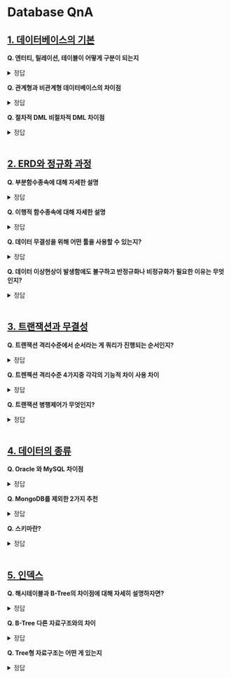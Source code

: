# Database QnA

## [1. 데이터베이스의 기본](https://github.com/DE-multi/CS_study/blob/main/Database/1.%20%EB%8D%B0%EC%9D%B4%ED%84%B0%EB%B2%A0%EC%9D%B4%EC%8A%A4%EC%9D%98%20%EA%B8%B0%EB%B3%B8.md)  
  
**Q. 엔터티, 릴레이션, 테이블이 어떻게 구분이 되는지**  
<details>
<summary>정답</summary>
<br>  
  
  - 엔터티는 논리적인구조 테이블은 물리적인 구조를 가지고있는것이 가장 큰 차이이다
  - 엔터티(논리모델) 테이블(물리모델)
  - 엔터티는 물리모델링 안에서는 테이블이 될수있지만 논리모델에서는 테이블이 될수없다
  - 릴레이션이 곧 테이블이다
</details>

**Q. 관계형과 비관계형 데이터베이스의 차이점**    
<details>
<summary>정답</summary>
<br>
   
  - **관계형 DB**
    - 데이터의 무결성을 보장한다
    - 기존에 작성한 스키마를 수정하기어렵다
    - 일반적인 정렬 , 탐색 , 분류가 빠르다
    - 빅데이터를 처리하는데 비효율적이다
  - **비관계형 DB**
    - 스키마의 대한 정의가 없다
    - 관계형과 다르게 PK, FK, JOIN의 관계를 정의 하지 않는다
    - 복잡한 데이터 구조를 표현 가능하다
    - 확장성과 유연성이 뛰어나다
    - 쿼리 처리시 데이터를 파싱 후 연산을 해야해서 큰 크기의 document를 다룰 때는 성능이 저하된다
  - **차이점**
    - 가장 큰차이는 스키마의 정의 비관계형DB는 스키마의 정의가없다
    - 막대한 데이터의 양은 비관계형DB가 용이하다
    - 관계형은 수직형확장(서버향상) 비관계형은 수직 수평적확장(서버향상,데이터베이스의 분산)
</details>

**Q. 절차적 DML 비절차적 DML 차이점**    
<details>
<summary>정답</summary>
<br>
  
  - **절차적DML**
    - 절차적 언어란 개발자가 처리절차를 처음부터 끝까지 정해주어야 하는 언어이다 (예 : JAVA, C) 
  - **비절차적DML**
    - 컴퓨터의 실행순서에 관계 없이 처리내용을 기술할수있는 프로그램언어 
    - 문제에 대한 처리를 바로 실행할수있습니다 (예 : 데이터베이스 언어[쿼리])

</details>
<br>

## [2. ERD와 정규화 과정](https://github.com/DE-multi/CS_study/blob/main/Database/2.%20ERD%EC%99%80%20%EC%A0%95%EA%B7%9C%ED%99%94%EA%B3%BC%EC%A0%95.md)

**Q. 부분함수종속에 대해 자세한 설명**  
<details>
<summary>정답</summary>
<br>

**부분함수종속**  
- 릴레이션에서 기본키가 복합키일 경우 기본키를 구성하는 속성 중 일부에게 종속된 경우   
- 부분함수종속 상태를 제거해주는 것이 제2정규화 과정
- 제2정규형은 릴레이션이 제1정규형이며 기본키가 아닌 속성이 기본키에 "완전함수종속"인 상태여야 함.
   
![image](https://user-images.githubusercontent.com/108858076/209050031-124139db-4d43-4fa5-9056-4c42ab26373e.png)  
  - 기본키는 (이름, 성별)이며, 아래와 같은 관계 성립
    - (이름,성별) -> 주소  
    - (이름,성별) -> 지역번호  
  - 하지만 기본키의 부분집합인 (이름)에 대해 이외의 관계도 성립
    - (이름) -> (주소)  
   
- 이 경우가 본키가 여러 속성으로 구성되어 있을 경우 기본키를 구성하는 속성 중 일부에게 종속된 경우, 즉 **부분함수종속**
</details>

**Q. 이행적 함수종속에 대해 자세한 설명**  
<details>
<summary>정답</summary>
<br>
  
**이행적 함수종속**  
- 릴레이션에서 X, Y, Z라는 3 개의 속성이 있을 때 X→Y, Y→Z 이란 종속 관계가 있을 경우, X→Z가 성립될 때 이행적 함수 종속이라고 합니다. 즉, X를 알면 Y를 알고 그를 통해 Z를 알 수 있는 경우  
- 기본키가 아닌 모든 속성이 이행적 함수종속인 상태라면 제3정규화 과정 필요
- 제3정규형은 릴레이션이 제2정규형이며 기본키가 아닌 모든 속성이 "이행적 함수종속(transitive FD) 을 만족하지 않는" 상태여야 함.
  
![image](https://user-images.githubusercontent.com/108858076/209050031-124139db-4d43-4fa5-9056-4c42ab26373e.png)  
  - X(이름, 성별) -> Y(주소) 
  - X(이름,성별) -> Z(지역번호)
    - 또한 Y(주소) -> Z(지역)의 관계도 성립
    - X -> Z의 관계에서 X에 의한 Z값의 결정은 X->Y->Z에 의해 결정된 관계
  
- 이러한 관계가 **이행적 함수종속**
  
  [참고 블로그](https://developer111.tistory.com/80)
</details>


**Q. 데이터 무결성을 위해 어떤 툴을 사용할 수 있는지?**  
<details>
<summary>정답</summary>
<br>
  
정규화가 가능한 관계형 데이터베이스인 경우 데이터 무결성을 위해 Oracle이나 Mysql 등을 이용하여 정규화를 진행
  
</details>

**Q. 데이터 이상현상이 발생함에도 불구하고 반정규화나 비정규화가 필요한 이유는 무엇인지?**  
<details>
<summary>정답</summary>
<br>  

- 비정규화란 하나 이상의 테이블에 데이터를 중복하여 배치하는 최적화 기법으로 시스템의 성능향상과 개발 및 운영의 편의성등을 위해 정규화된 데이터 모델을 통합, 중복, 분리하는 과정.
  - 즉, 의도적으로 정규화 원칙을 위배하는 것.
- 데이터 간의 일관성이 깨질 수 있고 데이터를 중복하여 저장하므로 더 많은 저장공간이 필요하지만 1. 과도한 정규화 과정으로 인한 join 비용을 줄여주어 데이터 조회시간을 줄일 수 있고, 2. 쿼리도 간단해짐에 따라 버그 발생 가능성도 줄어든다. 3. 또한 높은 규모 확장성을 실현할 수 있다.
  
</details>

<br>
  
## [3. 트랜잭션과 무결성](https://github.com/DE-multi/CS_study/blob/main/Database/3.%20%ED%8A%B8%EB%9E%9C%EC%9E%AD%EC%85%98%EA%B3%BC%20%EB%AC%B4%EA%B2%B0%EC%84%B1.md)
  
**Q. 트랜잭션 격리수준에서 순서라는 게 쿼리가 진행되는 순서인지?**  
<details>
<summary>정답</summary>
<br>
  
![Untitled](https://user-images.githubusercontent.com/61510481/208989023-e1e4b0b7-d16b-4b80-9ed0-ce65024ed417.png)
    
**A. 쿼리 또는 쿼리 묶음이 진행되는 순서를 말함.**
</details>

**Q. 트렌젝션 격리수준 4가지중 각각의 기능적 차이 사용 차이**  
<details>
<summary>정답</summary>
<br>
 ![lock](https://user-images.githubusercontent.com/61510481/208989763-f054ed5c-1c73-4ca7-9bd2-09e14f2a73fb.png) 
**A.  SERIALIZABLE 격리수준에서는 위와 같이 트랙잭션이 수행중이라면 수정/삭제/추가 등의 기능은 락이 걸려 사용 할 수 없으며, REPETABLE READ 에서는 수정/삭제 불가능 정도의 차이가 있음. 모든 격리 수준에서 일반적인 조회는 가능함.**

</details>

**Q. 트랜잭션 병행제어가 무엇인지?**  
<details>
<summary>정답</summary>
<br>
  
 **A. 병행제어는 여러개의 트랜잭션이 실행 될 때 동시에 실행되는 트랜잭션들이 데이터베이스의 일관성을 파괴하지 않도록 상호작용을 제어하는 것.**
    
**병행제어의 목적**

  - 데이터베이스의 공유를 최대화한다.
  - 시스템의 활용도를 최대화한다.
  - 데이터베이스의 일관성을 유지한다.
  - 사용자에 대한 응답시간을 최소화한다.

**병행제어를 하지 않을 때 발생하는 문제**

  - 갱신 분실(lost update)은 하나의 트랜잭션이 수행한 데이터 변경 연산의 결과를 다른 트랜잭션이 덮어써 변경 연산이 무효화되는 것이다.
  - 모순성(inconsistency)은 하나의 트랜잭션이 여러 개의 데이터 변경 연산을 실행할 때 일관성 없는 상태의 DB에서 데이터를 가져와 연산을 실행함으로써 모순된 결과가 발생하는 것이다.
  - 연쇄복귀는(Cascading Rollback) 병행수행되던 트랜잭션들 중 어느 하나에 문제가 생겨 Rollback하는 경우 다른 트랜잭션도 함께 Rollback되는 현상
  - 비완료 의존성 (uncommitted Dependency)은 하나의 트랜잭션 수행이 실패한 후 회복하기 전에 다른 트랜잭션이 실패한 갱신 결과를 참조하는 현상
  을 말한다.

</details>

<br>
  
## [4. 데이터의 종류](https://github.com/DE-multi/CS_study/blob/main/Database/4.%20%EB%8D%B0%EC%9D%B4%ED%84%B0%EB%B2%A0%EC%9D%B4%EC%8A%A4%EC%9D%98%20%EC%A2%85%EB%A5%98.md)
  
**Q. Oracle 와 MySQL 차이점**  
<details>
<summary>정답</summary>
<br>

| |Oracle|MySQL|
|:---|:---|:---|
|구조적 차이|DB 서버가 통합된 하나의 스토리지를 공유하는 방식|DB 서버마다 독립적인 스토리지를 할당하는 방식|
|조인 방식의 차이|중첩 루프 조인, 해시 조인, 소트 머지 조인 방식을 제공|중첩 루프 조인 방식을 제공|
|확장성 차이|별도의 DBMS을 설치해 사용할 수 없음|별도의 DBMS을 설치해 사용할 수 있음|
|메모리 사용율의 차이|메모리 사용율이 커서 최소 수백MB 이상이 되어야 설치 가능|메모리 사용율이 낮아서 1MB 환경에서도 설치 가능|
|파티셔닝|Local Partion Index, Global Partion Index 지원|Local Partion Index 지원|
|힌트 방식|힌트에 문법적 오류가 있으면 힌트를 무시하고 쿼리를 수행|힌트에 문법적 오류가 있으면 오류를 발생시킴|

</details>

**Q. MongoDB를 제외한 2가지 추천**  
<details>
<summary>정답</summary>
<br>

|분류|유형|DBMS|
|:---|:---|:---|
|Key-Value|Key와 Value의 쌍으로 데이터가 저장되는 유형|Cassandra DB, Dynamo DB, Redis|
|Column-Based|열 별로 연속적으로 저장하는 것|HBase, Cassandra DB, Hypertable|
|Document-Oriented|JSON, XML과 같은 Collection 데이터 모델 구조|Mongo DB, Cough DB|
|Graph|Nodes, Relationship, Key-Value 데이터 모델, 데이터 간의 관계를 그래프로 형성하고 통합 검색을 빠르게 할 수 있음|Neo4J|

</details>

**Q. 스키마란?**  
<details>
<summary>정답</summary>
<br>

스키마는 데이터베이스의 구조와 제약 조건에 관한 전반적인 명세를 기술한 메타데이터의 집합이다.

- 스키마의 3계층

    ![image](https://user-images.githubusercontent.com/108858121/208924471-010b410a-ef23-45a5-b554-496e82621745.png)

    - 외부 스키마  
    사용자나 응용프로그래머가 각 개인의 입장에서 필요로 하는 데이터베이스의 논리적 구조를 정의함

    - 개념 스키마  
    데이터베이스의 전체적인 논리 구조로서 모든 응용 프로그램이나 사용자들이 필요로 하는 데이터를 종합한 조직 전체의 데이터베이스로 하나만 존재함

    - 내부 스키마
    물리적 저장장치의 입장에서 DB가 저장되는 방법을 기술함 실제로 저장될 내부 레코드 형식, 내부 레코드의 물리적 순서, 인덱스 유무 등에 관함

</details>

<br>

## [5. 인덱스](https://github.com/DE-multi/CS_study/blob/main/Database/5.%20%EC%9D%B8%EB%8D%B1%EC%8A%A4.md)
  
**Q. 해시테이블과 B-Tree의 차이점에 대해 자세히 설명하자면?**  
<details>
<summary>정답</summary>
<br>

| |해시테이블|B-Tree|
|:---|:---|:---|
|특징|Key값을 이용해 고유한 index를 생성하여 그 index에 저장된 값을 꺼내오는 구조|이진 트리를 확장해 하나의 노드가 가질 수 있는 자식 노드의 최대 숫자가 2보다 큰 트리|
|시간복잡도|O(1)|O(logN)|
|강점|등호 연산|등호, 부등호 연산|

</details>

**Q. B-Tree 다른 자료구조와의 차이**  
<details>
<summary>정답</summary>
<br>
탐색 성능을 높이기 위해 모든 leaf node가 같은 level로 유지되도록 밸런스를 맞춰준다. 자식 node의 개수가 2개 이상이며, node 내의 key가 1개 이상일 수 있다.
</details>

**Q. Tree형 자료구조는 어떤 게 있는지**  
<details>
<summary>정답</summary>
<br>

|종류|특징|
|:---|:---|
|이진 트리(Binary tree)|부모 노드 밑의 자식 노드 개수(=차수, degree)를 최대 2개로 제한하는, 트리의 가장 간단한 형태의 트리|
|이진 탐색 트리(Binary Search Tree, BST)|이진 트리의 일종으로, 노드의 왼쪽 가지에는 노드의 값보다 작은 값들만 있고, 오른쪽 가지에는 큰 값들만 있도록 구성된 트리|
|Ternary tree|열 별로 연속적으로 저장하는 트리|
|AVL-tree|모든 노드에서 오른쪽 트리와 왼쪽 트리의 높이(height)의 차이가 1 이하로만 나는 트리|
|Red-black tree|왼쪽, 혹은 오른쪽 자식 노드가 없는 노드의 링크를 중위탐색시 선행노드, 혹은 후속노드로 연결해놓은 이진 트리|
</details>

<br>
